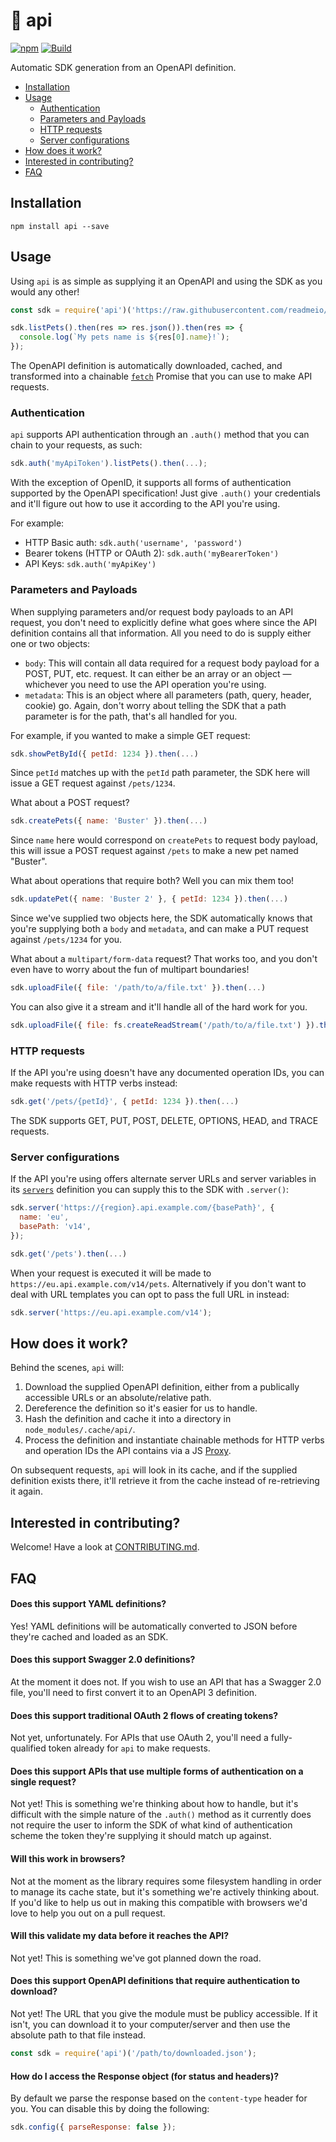 # 🚀 api

[![npm](https://img.shields.io/npm/v/api)](https://npm.im/api) [![Build](https://github.com/readmeio/api/workflows/CI/badge.svg)](https://github.com/readmeio/api)

Automatic SDK generation from an OpenAPI definition.

* [Installation](#installation)
* [Usage](#usage)
    * [Authentication](#authentication)
    * [Parameters and Payloads](#parameters-and-payloads)
    * [HTTP requests](#http-requests)
    * [Server configurations](#server-configurations)
* [How does it work?](#how-does-it-work)
* [Interested in contributing?](#interested-in-contributing)
* [FAQ](#faq)

## Installation
```
npm install api --save
```

## Usage
Using `api` is as simple as supplying it an OpenAPI and using the SDK as you would any other!

```js
const sdk = require('api')('https://raw.githubusercontent.com/readmeio/oas/master/packages/examples/3.0/json/petstore.json');

sdk.listPets().then(res => res.json()).then(res => {
  console.log(`My pets name is ${res[0].name}!`);
});
```

The OpenAPI definition is automatically downloaded, cached, and transformed into a chainable [`fetch`](https://developer.mozilla.org/en-US/docs/Web/API/Fetch_API) Promise that you can use to make API requests.

### Authentication
`api` supports API authentication through an `.auth()` method that you can chain to your requests, as such:

```js
sdk.auth('myApiToken').listPets().then(...);
```

With the exception of OpenID, it supports all forms of authentication supported by the OpenAPI specification! Just give `.auth()` your credentials and it'll figure out how to use it according to the API you're using.

For example:

* HTTP Basic auth: `sdk.auth('username', 'password')`
* Bearer tokens (HTTP or OAuth 2): `sdk.auth('myBearerToken')`
* API Keys: `sdk.auth('myApiKey')`

### Parameters and Payloads
When supplying parameters and/or request body payloads to an API request, you don't need to explicitly define what goes where since the API definition contains all that information. All you need to do is supply either one or two objects:

* `body`: This will contain all data required for a request body payload for a POST, PUT, etc. request. It can either be an array or an object — whichever you need to use the API operation you're using.
* `metadata`: This is an object where all parameters (path, query, header, cookie) go. Again, don't worry about telling the SDK that a path parameter is for the path, that's all handled for you.

For example, if you wanted to make a simple GET request:

```js
sdk.showPetById({ petId: 1234 }).then(...)
```

Since `petId` matches up with the `petId` path parameter, the SDK here will issue a GET request against `/pets/1234`.

What about a POST request?

```js
sdk.createPets({ name: 'Buster' }).then(...)
```

Since `name` here would correspond on `createPets` to request body payload, this will issue a POST request against `/pets` to make a new pet named "Buster".

What about operations that require both? Well you can mix them too!

```js
sdk.updatePet({ name: 'Buster 2' }, { petId: 1234 }).then(...)
```

Since we've supplied two objects here, the SDK automatically knows that you're supplying both a `body` and `metadata`, and can make a PUT request against `/pets/1234` for you.

What about a `multipart/form-data` request? That works too, and you don't even have to worry about the fun of multipart boundaries!

```js
sdk.uploadFile({ file: '/path/to/a/file.txt' }).then(...)
```

You can also give it a stream and it'll handle all of the hard work for you.

```js
sdk.uploadFile({ file: fs.createReadStream('/path/to/a/file.txt') }).then(...)
```

### HTTP requests
If the API you're using doesn't have any documented operation IDs, you can make requests with HTTP verbs instead:

```js
sdk.get('/pets/{petId}', { petId: 1234 }).then(...)
```

The SDK supports GET, PUT, POST, DELETE, OPTIONS, HEAD, and TRACE requests.

### Server configurations
If the API you're using offers alternate server URLs and server variables in its [`servers`](https://github.com/OAI/OpenAPI-Specification/blob/main/versions/3.0.3.md#serverObject) definition you can supply this to the SDK with `.server()`:

```js
sdk.server('https://{region}.api.example.com/{basePath}', {
  name: 'eu',
  basePath: 'v14',
});

sdk.get('/pets').then(...)
```

When your request is executed it will be made to `https://eu.api.example.com/v14/pets`. Alternatively if you don't want to deal with URL templates you can opt to pass the full URL in instead:

```js
sdk.server('https://eu.api.example.com/v14');
```

## How does it work?
Behind the scenes, `api` will:

1. Download the supplied OpenAPI definition, either from a publically accessible URLs or an absolute/relative path.
2. Dereference the definition so it's easier for us to handle.
3. Hash the definition and cache it into a directory in `node_modules/.cache/api/`.
4. Process the definition and instantiate chainable methods for HTTP verbs and operation IDs the API contains via a JS [Proxy](https://developer.mozilla.org/en-US/docs/Web/JavaScript/Reference/Global_Objects/Proxy).

On subsequent requests, `api` will look in its cache, and if the supplied definition exists there, it'll retrieve it from the cache instead of re-retrieving it again.

## Interested in contributing?
Welcome! Have a look at [CONTRIBUTING.md](CONTRIBUTING.md).

## FAQ
#### Does this support YAML definitions?
Yes! YAML definitions will be automatically converted to JSON before they're cached and loaded as an SDK.

#### Does this support Swagger 2.0 definitions?
At the moment it does not. If you wish to use an API that has a Swagger 2.0 file, you'll need to first convert it to an OpenAPI 3 definition.

#### Does this support traditional OAuth 2 flows of creating tokens?
Not yet, unfortunately. For APIs that use OAuth 2, you'll need a fully-qualified token already for `api` to make requests.

#### Does this support APIs that use multiple forms of authentication on a single request?
Not yet! This is something we're thinking about how to handle, but it's difficult with the simple nature of the `.auth()` method as it currently does not require the user to inform the SDK of what kind of authentication scheme the token they're supplying it should match up against.

#### Will this work in browsers?
Not at the moment as the library requires some filesystem handling in order to manage its cache state, but it's something we're actively thinking about. If you'd like to help us out in making this compatible with browsers we'd love to help you out on a pull request.

#### Will this validate my data before it reaches the API?
Not yet! This is something we've got planned down the road.

#### Does this support OpenAPI definitions that require authentication to download?
Not yet! The URL that you give the module must be publicy accessible. If it isn't, you can download it to your computer/server and then use the absolute path to that file instead.

```js
const sdk = require('api')('/path/to/downloaded.json');
```

#### How do I access the Response object (for status and headers)?
By default we parse the response based on the `content-type` header for you. You can disable this by doing the following:

```js
sdk.config({ parseResponse: false });
```
